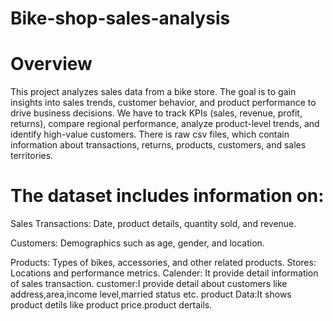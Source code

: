 # Bike-shop-sales-analysis

# Overview
This project analyzes sales data from a bike store. The goal is to gain insights into sales trends, customer behavior, and product performance to drive business decisions. 
We have to track KPIs (sales, revenue, profit, returns), compare regional performance, analyze product-level trends, and identify high-value customers.
There is raw csv files, which contain information about transactions, returns, products, customers, and sales territories.

# The dataset includes information on:

Sales Transactions: Date, product details, quantity sold, and revenue.

Customers: Demographics such as age, gender, and location.


Products: Types of bikes, accessories, and other related products.
Stores: Locations and performance metrics.
Calender: It provide detail information of sales transaction.
customer:I provide detail about customers like address,area,income level,married status etc.
product Data:It shows product detils like product price.product dertails.

